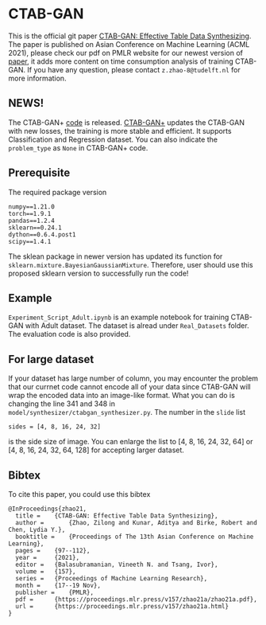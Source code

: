 # CTAB-GAN
This is the official git paper [CTAB-GAN: Effective Table Data Synthesizing](https://proceedings.mlr.press/v157/zhao21a.html). The paper is published on Asian Conference on Machine Learning (ACML 2021), please check our pdf on PMLR website for our newest version of [paper](https://proceedings.mlr.press/v157/zhao21a.html), it adds more content on time consumption analysis of training CTAB-GAN. If you have any question, please contact `z.zhao-8@tudelft.nl` for more information.

## NEWS!
The CTAB-GAN+ [code](https://github.com/Team-TUD/CTAB-GAN-) is released. [CTAB-GAN+](https://arxiv.org/abs/2204.00401) updates the CTAB-GAN with new losses, the training is more stable and efficient. It supports Classification and Regression dataset. You can also indicate the `problem_type` as `None` in CTAB-GAN+ code.  

## Prerequisite

The required package version
```
numpy==1.21.0
torch==1.9.1
pandas==1.2.4
sklearn==0.24.1
dython==0.6.4.post1
scipy==1.4.1
```
The sklean package in newer version has updated its function for `sklearn.mixture.BayesianGaussianMixture`. Therefore, user should use this proposed sklearn version to successfully run the code!

## Example
`Experiment_Script_Adult.ipynb` is an example notebook for training CTAB-GAN with Adult dataset. The dataset is alread under `Real_Datasets` folder.
The evaluation code is also provided.

## For large dataset

If your dataset has large number of column, you may encounter the problem that our currnet code cannot encode all of your data since CTAB-GAN will wrap the encoded data into an image-like format. What you can do is changing the line 341 and 348 in `model/synthesizer/ctabgan_synthesizer.py`. The number in the `slide` list
```
sides = [4, 8, 16, 24, 32]
```
is the side size of image. You can enlarge the list to [4, 8, 16, 24, 32, 64] or [4, 8, 16, 24, 32, 64, 128] for accepting larger dataset.

## Bibtex

To cite this paper, you could use this bibtex

```
@InProceedings{zhao21,
  title = 	 {CTAB-GAN: Effective Table Data Synthesizing},
  author =       {Zhao, Zilong and Kunar, Aditya and Birke, Robert and Chen, Lydia Y.},
  booktitle = 	 {Proceedings of The 13th Asian Conference on Machine Learning},
  pages = 	 {97--112},
  year = 	 {2021},
  editor = 	 {Balasubramanian, Vineeth N. and Tsang, Ivor},
  volume = 	 {157},
  series = 	 {Proceedings of Machine Learning Research},
  month = 	 {17--19 Nov},
  publisher =    {PMLR},
  pdf = 	 {https://proceedings.mlr.press/v157/zhao21a/zhao21a.pdf},
  url = 	 {https://proceedings.mlr.press/v157/zhao21a.html}
}


```
